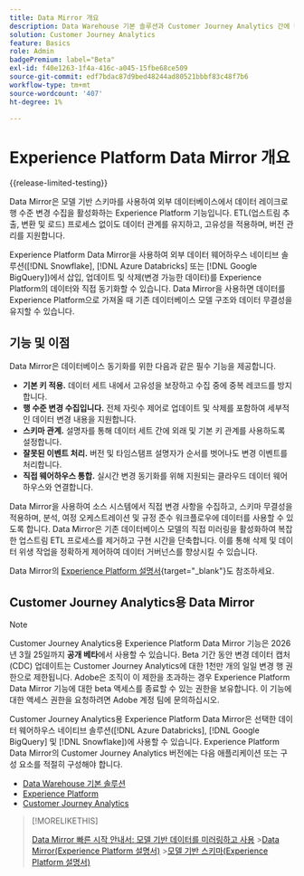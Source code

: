 ```yaml
---
title: Data Mirror 개요
description: Data Warehouse 기본 솔루션과 Customer Journey Analytics 간에 데이터를 동기화하는 방법을 이해합니다.
solution: Customer Journey Analytics
feature: Basics
role: Admin
badgePremium: label="Beta"
exl-id: f40e1263-1f4a-416c-a045-15fbe68ce509
source-git-commit: edf7bdac87d9bed48244ad80521bbbf83c48f7b6
workflow-type: tm+mt
source-wordcount: '407'
ht-degree: 1%

---
```


# Experience Platform Data Mirror 개요

{{release-limited-testing}}

Data Mirror은 모델 기반 스키마를 사용하여 외부 데이터베이스에서 데이터 레이크로 행 수준 변경 수집을 활성화하는 Experience Platform 기능입니다. ETL(업스트림 추출, 변환 및 로드) 프로세스 없이도 데이터 관계를 유지하고, 고유성을 적용하며, 버전 관리를 지원합니다.

Experience Platform Data Mirror을 사용하여 외부 데이터 웨어하우스 네이티브 솔루션([!DNL Snowflake], [!DNL Azure Databricks] 또는 [!DNL Google BigQuery])에서 삽입, 업데이트 및 삭제(변경 가능한 데이터)를 Experience Platform의 데이터와 직접 동기화할 수 있습니다. Data Mirror을 사용하면 데이터를 Experience Platform으로 가져올 때 기존 데이터베이스 모델 구조와 데이터 무결성을 유지할 수 있습니다.

## 기능 및 이점

Data Mirror은 데이터베이스 동기화를 위한 다음과 같은 필수 기능을 제공합니다.

* **기본 키 적용.** 데이터 세트 내에서 고유성을 보장하고 수집 중에 중복 레코드를 방지합니다.
* **행 수준 변경 수집입니다.** 전체 자릿수 제어로 업데이트 및 삭제를 포함하여 세부적인 데이터 변경 내용을 지원합니다.
* **스키마 관계.** 설명자를 통해 데이터 세트 간에 외래 및 기본 키 관계를 사용하도록 설정합니다.
* **잘못된 이벤트 처리.** 버전 및 타임스탬프 설명자가 순서를 벗어나도 변경 이벤트를 처리합니다.
* **직접 웨어하우스 통합.** 실시간 변경 동기화를 위해 지원되는 클라우드 데이터 웨어하우스와 연결합니다.

Data Mirror을 사용하여 소스 시스템에서 직접 변경 사항을 수집하고, 스키마 무결성을 적용하며, 분석, 여정 오케스트레이션 및 규정 준수 워크플로우에 데이터를 사용할 수 있도록 합니다. Data Mirror은 기존 데이터베이스 모델의 직접 미러링을 활성화하여 복잡한 업스트림 ETL 프로세스를 제거하고 구현 시간을 단축합니다. 이를 통해 삭제 및 데이터 위생 작업을 정확하게 제어하여 데이터 거버넌스를 향상시킬 수 있습니다.

Data Mirror의 [Experience Platform 설명서](https://experienceleague.adobe.com/ko/docs/experience-platform/xdm/data-mirror/overview){target="_blank"}도 참조하세요.

## Customer Journey Analytics용 Data Mirror

>[!NOTE]
>
>Customer Journey Analytics용 Experience Platform Data Mirror 기능은 2026년 3월 25일까지 **공개 베타**&#x200B;에서 사용할 수 있습니다. Beta 기간 동안 변경 데이터 캡처(CDC) 업데이트는 Customer Journey Analytics에 대한 1천만 개의 일일 변경 행 권한으로 제한됩니다. Adobe은 조직이 이 제한을 초과하는 경우 Experience Platform Data Mirror 기능에 대한 beta 액세스를 종료할 수 있는 권한을 보유합니다. 이 기능에 대한 액세스 권한을 요청하려면 Adobe 계정 팀에 문의하십시오.
>

Customer Journey Analytics용 Experience Platform Data Mirror은 선택한 데이터 웨어하우스 네이티브 솔루션([!DNL Azure Databricks], [!DNL Google BigQuery] 및 [!DNL Snowflake])에 사용할 수 있습니다. Experience Platform Data Mirror의 Customer Journey Analytics 버전에는 다음 애플리케이션 또는 구성 요소를 적절히 구성해야 합니다.

* [Data Warehouse 기본 솔루션](datawarehouse.md)
* [Experience Platform](aep.md)
* [Customer Journey Analytics](cja.md)

>[!MORELIKETHIS]
>
>[Data Mirror 빠른 시작 안내서: 모델 기반 데이터를 미러링하고 사용](model-based.md)
>&#x200B;>[Data Mirror(Experience Platform 설명서)](https://experienceleague.adobe.com/ko/docs/experience-platform/xdm/data-mirror/overview)
>&#x200B;>[모델 기반 스키마(Experience Platform 설명서)](https://experienceleague.adobe.com/ko/docs/experience-platform/xdm/schema/model-based)
